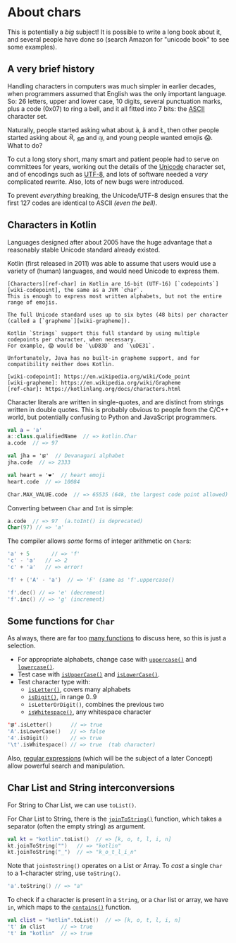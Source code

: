 # About chars

This is potentially a _big_ subject!
It is possible to write a long book about it, and several people have done so (search Amazon for "unicode book" to see some examples).

## A very brief history

Handling characters in computers was much simpler in earlier decades, when programmers assumed that English was the only important language.
So: 26 letters, upper and lower case, 10 digits, several punctuation marks, plus a code (0x07) to ring a bell, and it all fitted into 7 bits: the [ASCII][wiki-ascii] character set.

Naturally, people started asking what about à, ä and Ł, then other people started asking about ऄ, ஹ and ญ, and young people wanted emojis 😱.
What to do?

To cut a long story short, many smart and patient people had to serve on committees for years, working out the details of the [Unicode][web-unicode] character set, and of encodings such as [UTF-8][wiki-utf-8], and lots of software needed a _very_ complicated rewrite.
Also, lots of new bugs were introduced.

To prevent _everything_ breaking, the Unicode/UTF-8 design ensures that the first 127 codes are identical to ASCII _(even the bell)_.

## Characters in Kotlin

Languages designed after about 2005 have the huge advantage that a reasonably stable Unicode standard already existed.

Kotlin (first released in 2011) was able to assume that users would use a variety of (human) languages, and would need Unicode to express them.

~~~~exercism/advanced
[Characters][ref-char] in Kotlin are 16-bit (UTF-16) [`codepoints`][wiki-codepoint], the same as a JVM `char`.
This is enough to express most written alphabets, but not the entire range of emojis.

The full Unicode standard uses up to six bytes (48 bits) per character (called a [`grapheme`][wiki-grapheme]).

Kotlin `Strings` support this full standard by using multiple codepoints per character, when necessary.
For example, 😱 would be `\uD83D` and `\uDE31`.

Unfortunately, Java has no built-in grapheme support, and for compatibility neither does Kotlin.

[wiki-codepoint]: https://en.wikipedia.org/wiki/Code_point
[wiki-grapheme]: https://en.wikipedia.org/wiki/Grapheme
[ref-char]: https://kotlinlang.org/docs/characters.html
~~~~


Character literals are written in single-quotes, and are distinct from strings written in double quotes.
This is probably obvious to people from the C/C++ world, but potentially confusing to Python and JavaScript programmers.

```kotlin
val a = 'a'
a::class.qualifiedName  // => kotlin.Char
a.code  // => 97

val jha = 'झ'  // Devanagari alphabet
jha.code  // => 2333

val heart = '❤'  // heart emoji
heart.code  // => 10084

Char.MAX_VALUE.code  // => 65535 (64k, the largest code point allowed)
```

Converting between `Char` and `Int` is simple:

```kotlin
a.code  // => 97  (a.toInt() is deprecated)
Char(97) // => 'a'
```

The compiler allows _some_ forms of integer arithmetic on `Char`s:

```kotlin
'a' + 5       // => 'f'
'c' - 'a'   // => 2
'c' + 'a'   // => error!

'f' + ('A' - 'a')  // => 'F' (same as 'f'.uppercase()

'f'.dec() // => 'e' (decrement)
'f'.inc() // => 'g' (increment)
```

## Some functions for `Char`

As always, there are far too [many functions][ref-char-lib] to discuss here, so this is just a selection.

- For appropriate alphabets, change case with [`uppercase()`][ref-uppercase] and [`lowercase()`][ref-lowercase].
- Test case with [`isUpperCase()`][ref-isuppercase] and [`isLowerCase()`][ref-islowercase].
- Test character type with:
    - [`isLetter()`][ref-isletter], covers many alphabets
    - [`isDigit()`][ref-isdigit], in range 0..9
    - `isLetterOrDigit()`, combines the previous two
    - [`isWhitespace()`][ref-iswhitespace], any whitespace character

```kotlin
'झ'.isLetter()      // => true
'A'.isLowerCase()   // => false
'4'.isDigit()       // => true
'\t'.isWhitespace() // => true  (tab character)
```

Also, [regular expressions][ref-regex] (which will be the subject of a later Concept) allow powerful search and manipulation.

## Char List and String interconversions

For String to Char List, we can use `toList()`.

For Char List to String, there is the [`joinToString()`][ref-jointostring] function, which takes a separator (often the empty string) as argument.

```kotlin
val kt = "kotlin".toList()  // => [k, o, t, l, i, n]
kt.joinToString("")   // => "kotlin"
kt.joinToString("_")  // => "k_o_t_l_i_n"
```

Note that `joinToString()` operates on a List or Array.
To _cast_ a single `Char` to a 1-character string, use `toString()`.

```kotlin
'a'.toString() // => "a"
```

To check if a character is present in a `String`, or a `Char` list or array, we have `in`, which maps to the [`contains()`][ref-contains] function.

```kotlin
val clist = "kotlin".toList()  // => [k, o, t, l, i, n]
't' in clist     // => true
't' in "kotlin"  // => true
```

[ref-char]: https://kotlinlang.org/docs/characters.html
[ref-char-lib]: https://kotlinlang.org/api/core/kotlin-stdlib/kotlin/-char/
[wiki-ascii]: https://en.wikipedia.org/wiki/ASCII
[web-unicode]: https://home.unicode.org/
[wiki-utf-8]: https://en.wikipedia.org/wiki/UTF-8
[ref-uppercase]: https://kotlinlang.org/api/core/kotlin-stdlib/kotlin.text/uppercase.html
[ref-lowercase]: https://kotlinlang.org/api/core/kotlin-stdlib/kotlin.text/lowercase.html
[ref-isuppercase]: https://kotlinlang.org/api/core/kotlin-stdlib/kotlin.text/is-upper-case.html
[ref-islowercase]: https://kotlinlang.org/api/core/kotlin-stdlib/kotlin.text/is-lower-case.html
[ref-isletter]: https://kotlinlang.org/api/core/kotlin-stdlib/kotlin.text/is-letter.html
[ref-isdigit]: https://kotlinlang.org/api/core/kotlin-stdlib/kotlin.text/is-digit.html
[ref-iswhitespace]: https://kotlinlang.org/api/core/kotlin-stdlib/kotlin.text/is-whitespace.html
[ref-jointostring]: https://kotlinlang.org/api/core/kotlin-stdlib/kotlin.collections/join-to-string.html
[ref-contains]: https://kotlinlang.org/api/core/kotlin-stdlib/kotlin.text/contains.html
[ref-regex]: https://kotlinlang.org/api/core/kotlin-stdlib/kotlin.text/-regex/
